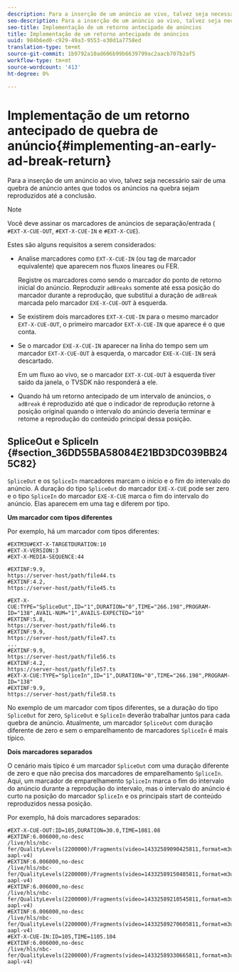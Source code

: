 ```yaml
---
description: Para a inserção de um anúncio ao vivo, talvez seja necessário sair de uma quebra de anúncio antes que todos os anúncios na quebra sejam reproduzidos até a conclusão.
seo-description: Para a inserção de um anúncio ao vivo, talvez seja necessário sair de uma quebra de anúncio antes que todos os anúncios na quebra sejam reproduzidos até a conclusão.
seo-title: Implementação de um retorno antecipado de anúncios
title: Implementação de um retorno antecipado de anúncios
uuid: 984b6ed0-c929-49a3-9553-e30d1a7758ed
translation-type: tm+mt
source-git-commit: 1b9792a10ad606b99b6639799ac2aacb707b2af5
workflow-type: tm+mt
source-wordcount: '413'
ht-degree: 0%

---
```



# Implementação de um retorno antecipado de quebra de anúncio{#implementing-an-early-ad-break-return}

Para a inserção de um anúncio ao vivo, talvez seja necessário sair de uma quebra de anúncio antes que todos os anúncios na quebra sejam reproduzidos até a conclusão.

>[!NOTE]
>
>Você deve assinar os marcadores de anúncios de separação/entrada ( `#EXT-X-CUE-OUT`, `#EXT-X-CUE-IN` e `#EXT-X-CUE`).

Estes são alguns requisitos a serem considerados:

* Analise marcadores como `EXT-X-CUE-IN` (ou tag de marcador equivalente) que aparecem nos fluxos lineares ou FER.

   Registre os marcadores como sendo o marcador do ponto de retorno inicial do anúncio. Reproduzir `adBreaks` somente até essa posição do marcador durante a reprodução, que substitui a duração de `adBreak` marcada pelo marcador `EXE-X-CUE-OUT` à esquerda.

* Se existirem dois marcadores `EXT-X-CUE-IN` para o mesmo marcador `EXT-X-CUE-OUT`, o primeiro marcador `EXT-X-CUE-IN` que aparece é o que conta.

* Se o marcador `EXE-X-CUE-IN` aparecer na linha do tempo sem um marcador `EXT-X-CUE-OUT` à esquerda, o marcador `EXE-X-CUE-IN` será descartado.

   Em um fluxo ao vivo, se o marcador `EXT-X-CUE-OUT` à esquerda tiver saído da janela, o TVSDK não responderá a ele.

* Quando há um retorno antecipado de um intervalo de anúncios, o `adBreak` é reproduzido até que o indicador de reprodução retorne à posição original quando o intervalo do anúncio deveria terminar e retome a reprodução do conteúdo principal dessa posição.

## SpliceOut e SpliceIn {#section_36DD55BA58084E21BD3DC039BB245C82}

`SpliceOut` e os  `SpliceIn` marcadores marcam o início e o fim do intervalo do anúncio. A duração do tipo `SpliceOut` do marcador `EXE-X-CUE` pode ser zero e o tipo `SpliceIn` do marcador `EXE-X-CUE` marca o fim do intervalo do anúncio. Elas aparecem em uma tag e diferem por tipo.

**Um marcador com tipos diferentes**

Por exemplo, há um marcador com tipos diferentes:

```
#EXTM3U#EXT-X-TARGETDURATION:10
#EXT-X-VERSION:3
#EXT-X-MEDIA-SEQUENCE:44
  
#EXTINF:9.9,
https://server-host/path/file44.ts
#EXTINF:4.2,
https://server-host/path/file45.ts
  
#EXT-X-CUE:TYPE="SpliceOut",ID="1",DURATION="0",TIME="266.198",PROGRAM-ID="138",AVAIL-NUM="1",AVAILS-EXPECTED="10"
#EXTINF:5.8,
https://server-host/path/file46.ts
#EXTINF:9.9,
https://server-host/path/file47.ts
...
#EXTINF:9.9,
https://server-host/path/file56.ts
#EXTINF:4.2,
https://server-host/path/file57.ts
#EXT-X-CUE:TYPE="SpliceIn",ID="1",DURATION="0",TIME="266.198",PROGRAM-ID="138"
#EXTINF:9.9,
https://server-host/path/file58.ts
```

No exemplo de um marcador com tipos diferentes, se a duração do tipo `SpliceOut` for zero, `SpliceOut` e `SpliceIn` deverão trabalhar juntos para cada quebra de anúncio. Atualmente, um marcador `SpliceOut` com duração diferente de zero e sem o emparelhamento de marcadores `SpliceIn` é mais típico.

**Dois marcadores separados**

O cenário mais típico é um marcador `SpliceOut` com uma duração diferente de zero e que não precisa dos marcadores de emparelhamento `SpliceIn`. Aqui, um marcador de emparelhamento `SpliceIn` marca o fim do intervalo do anúncio durante a reprodução do intervalo, mas o intervalo do anúncio é curto na posição do marcador `SpliceIn` e os principais start de conteúdo reproduzidos nessa posição.

Por exemplo, há dois marcadores separados:

```
#EXT-X-CUE-OUT:ID=105,DURATION=30.0,TIME=1081.08
#EXTINF:6.006000,no-desc
/live/hls/nbc-fer/QualityLevels(2200000)/Fragments(video=14332589090425811,format=m3u8-aapl-v4)
#EXTINF:6.006000,no-desc
/live/hls/nbc-fer/QualityLevels(2200000)/Fragments(video=14332589150485811,format=m3u8-aapl-v4)
#EXTINF:6.006000,no-desc
/live/hls/nbc-fer/QualityLevels(2200000)/Fragments(video=14332589210545811,format=m3u8-aapl-v4)
#EXTINF:6.006000,no-desc
/live/hls/nbc-fer/QualityLevels(2200000)/Fragments(video=14332589270605811,format=m3u8-aapl-v4)
#EXT-X-CUE-IN:ID=105,TIME=1105.104
#EXTINF:6.006000,no-desc
/live/hls/nbc-fer/QualityLevels(2200000)/Fragments(video=14332589330665811,format=m3u8-aapl-v4)
```

